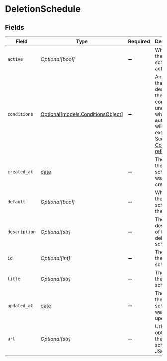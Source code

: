 # DeletionSchedule


## Fields

| Field                                                                                                                                                                       | Type                                                                                                                                                                        | Required                                                                                                                                                                    | Description                                                                                                                                                                 |
| --------------------------------------------------------------------------------------------------------------------------------------------------------------------------- | --------------------------------------------------------------------------------------------------------------------------------------------------------------------------- | --------------------------------------------------------------------------------------------------------------------------------------------------------------------------- | --------------------------------------------------------------------------------------------------------------------------------------------------------------------------- |
| `active`                                                                                                                                                                    | *Optional[bool]*                                                                                                                                                            | :heavy_minus_sign:                                                                                                                                                          | Whether the deletion schedule is active                                                                                                                                     |
| `conditions`                                                                                                                                                                | [Optional[models.ConditionsObject]](../models/conditionsobject.md)                                                                                                          | :heavy_minus_sign:                                                                                                                                                          | An object that describes the conditions under which the automation will execute. See [Conditions reference](/documentation/ticketing/reference-guides/conditions-reference) |
| `created_at`                                                                                                                                                                | [date](https://docs.python.org/3/library/datetime.html#date-objects)                                                                                                        | :heavy_minus_sign:                                                                                                                                                          | The time the deletion schedule was created                                                                                                                                  |
| `default`                                                                                                                                                                   | *Optional[bool]*                                                                                                                                                            | :heavy_minus_sign:                                                                                                                                                          | Whether the deletion schedule is the default                                                                                                                                |
| `description`                                                                                                                                                               | *Optional[str]*                                                                                                                                                             | :heavy_minus_sign:                                                                                                                                                          | The description of the deletion schedule                                                                                                                                    |
| `id`                                                                                                                                                                        | *Optional[int]*                                                                                                                                                             | :heavy_minus_sign:                                                                                                                                                          | The id of the deletion schedule                                                                                                                                             |
| `title`                                                                                                                                                                     | *Optional[str]*                                                                                                                                                             | :heavy_minus_sign:                                                                                                                                                          | The title of the deletion schedule                                                                                                                                          |
| `updated_at`                                                                                                                                                                | [date](https://docs.python.org/3/library/datetime.html#date-objects)                                                                                                        | :heavy_minus_sign:                                                                                                                                                          | The time the deletion schedule was last updated                                                                                                                             |
| `url`                                                                                                                                                                       | *Optional[str]*                                                                                                                                                             | :heavy_minus_sign:                                                                                                                                                          | Url for obtaining the deletion schedule JSON                                                                                                                                |